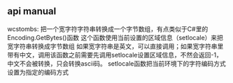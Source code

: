 ## api manual

wcstombs:
把一个宽字符字符串转换成一个字节数组，有点类似于C#里的Encoding.GetBytes()函数
这个函数使用当前设置的区域信息（setlocale）来把宽字符串转换成字节数组
如果宽字符串是英文，可以直接调用；如果宽字符串里带有中文，调用该函数之前需要先调用setlocale设置区域信息，不然会返回-1，中文不会被转换，只会转换ascii码。
setlocale函数把当前环境下的字符编码方式设置为指定的编码方式
